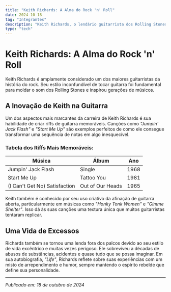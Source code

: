 ```yaml
---
title: "Keith Richards: A Alma do Rock 'n' Roll"
date: 2024-10-18
tag: "Integrantes"
description: "Keith Richards, o lendário guitarrista dos Rolling Stones, e sua longa e controversa trajetória na música."
type: "tech"
---
```


# Keith Richards: A Alma do Rock 'n' Roll

Keith Richards é amplamente considerado um dos maiores guitarristas da história do rock. Seu estilo inconfundível de tocar guitarra foi fundamental para moldar o som dos Rolling Stones e inspirou gerações de músicos.

## A Inovação de Keith na Guitarra
Um dos aspectos mais marcantes da carreira de Keith Richards é sua habilidade de criar riffs de guitarra memoráveis. Canções como *"Jumpin' Jack Flash"* e *"Start Me Up"* são exemplos perfeitos de como ele consegue transformar uma sequência de notas em algo inesquecível.

### Tabela dos Riffs Mais Memoráveis:
| Música             | Álbum             | Ano  |
|--------------------|-------------------|------|
| Jumpin' Jack Flash | Single            | 1968 |
| Start Me Up        | Tattoo You        | 1981 |
| (I Can't Get No) Satisfaction | Out of Our Heads | 1965 |

Keith também é conhecido por seu uso criativo da afinação de guitarra aberta, particularmente em músicas como *"Honky Tonk Women"* e *"Gimme Shelter"*. Isso dá às suas canções uma textura única que muitos guitarristas tentaram replicar.

## Uma Vida de Excessos
Richards também se tornou uma lenda fora dos palcos devido ao seu estilo de vida excêntrico e muitas vezes perigoso. Ele sobreviveu a décadas de abusos de substâncias, acidentes e quase tudo que se possa imaginar. Em sua autobiografia, *"Life"*, Richards reflete sobre suas experiências com um misto de arrependimento e humor, sempre mantendo o espírito rebelde que define sua personalidade.

---

_Publicado em: 18 de outubro de 2024_
